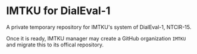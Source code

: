 # IMTKU for DialEval-1

A private temporary repository for IMTKU's system of DialEval-1, NTCIR-15.

Once it is ready, IMTKU manager may create a GitHub organization `IMTKU` and migrate this to its offical repository.

